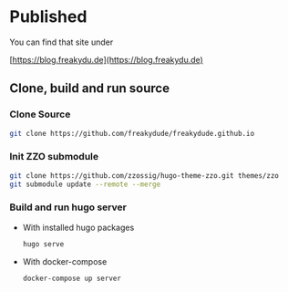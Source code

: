 # Published

You can find that site under

[https://blog.freakydu.de](https://blog.freakydu.de)

## Clone, build and run source

### Clone Source

```sh
git clone https://github.com/freakydude/freakydude.github.io
```

### Init ZZO submodule
```sh
git clone https://github.com/zzossig/hugo-theme-zzo.git themes/zzo
git submodule update --remote --merge
```

### Build and run hugo server

- With installed hugo packages
  ```sh
  hugo serve
  ```

- With docker-compose
  ```sh
  docker-compose up server
  ```